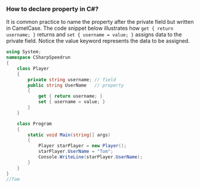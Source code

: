 ### How to declare property in C#?
It is common practice to name the property after the private field but written in CamelCase. The code snippet below illustrates how `get { return username; }` returns and `set { username = value; }` assigns data to the private field. Notice the value keyword represents the data to be assigned.

```csharp
using System;
namespace CSharpSpeedrun
{
    class Player
    {
        private string username; // field
        public string UserName   // property
        {
            get { return username; }
            set { username = value; }
        }
    }

    class Program
    {
        static void Main(string[] args)
        {
            Player starPlayer = new Player();
            starPlayer.UserName = "Tom";
            Console.WriteLine(starPlayer.UserName);
        }
    }
}
//Tom
```